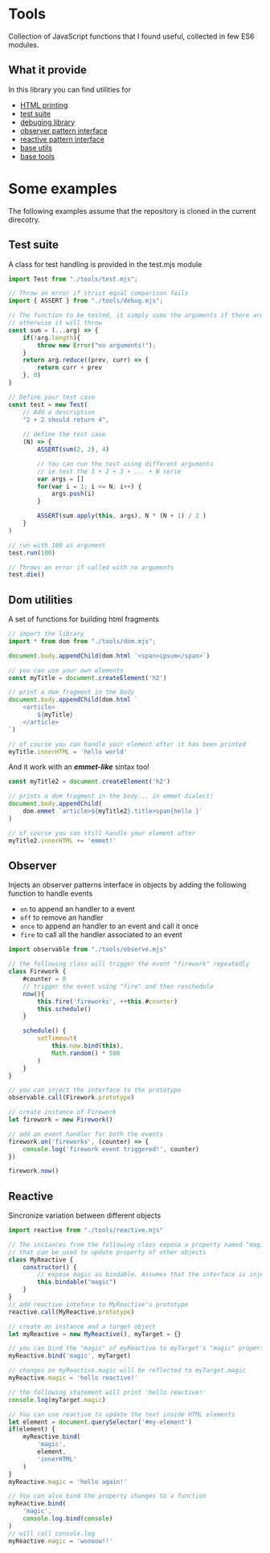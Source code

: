 # Tools

Collection of JavaScript functions that I found useful,
collected in few ES6 modules.

## What it provide

In this library you can find utilities for
* [HTML printing](docs/dom.md)
* [test suite](docs/test.md)
* [debuging library](docs/debug.md)
* [observer pattern interface](docs/observe.md)
* [reactive pattern interface](docs/reactive.md)
* [base utils](docs/utils.md)
* [base tools](docs/tools.md)

# Some examples

The following examples assume that the repository is cloned in the current
direcotry.

## Test suite

A class for test handling is provided in the test.mjs module

```javascript
import Test from "./tools/test.mjs";

// Throw an error if strict equal comparison fails
import { ASSERT } from "./tools/debug.mjs"; 

// The function to be tested, it simply sums the arguments if there are any,
// otherwise it will throw
const sum = (...arg) => {
	if(!arg.length){
		throw new Error("no arguments!");
	}
	return arg.reduce((prev, curr) => {
		return curr + prev
	}, 0)
}

// Define your test case
const test = new Test(
	// Add a description
	"2 + 2 should return 4",
	
	// define the test case
	(N) => {
		ASSERT(sum(2, 2), 4)

		// You can run the test using different arguments
		// ie test the 1 + 2 + 3 + ... + N serie
		var args = []
		for(var i = 1; i <= N; i++) {
			args.push(i)
		}

		ASSERT(sum.apply(this, args), N * (N + 1) / 2 )
	}
)

// run with 100 as argument
test.run(100)

// Throws an error if called with no arguments
test.die()
```

## Dom utilities

A set of functions for building html fragments

```javascript
// import the library
import * from dom from "./tools/dom.mjs";

document.body.appendChild(dom.html `<span>ipsum</span>`)

// you can use your own elements
const myTitle = document.createElement('h2')

// print a dom fragment in the body
document.body.appendChild(dom.html `
	<article>
		${myTitle}
	</article>
`)

// of course you can handle your element after it has been printed 
myTitle.innerHTML = 'hello world'
```
And it work with an ***emmet-like*** sintax too!

```javascript
const myTitle2 = document.createElement('h2')

// prints a dom fragment in the body... in emmet dialect!
document.body.appendChild(
	dom.emmet `article>${myTitle2}.title>span{hello }`
)

// of course you can still handle your element after
myTitle2.innerHTML += 'emmet!'
```

## Observer

Injects an observer patterns interface in objects by adding the following
function to handle events
- `on` to append an handler to a event
- `off` to remove an handler
- `once` to append an handler to an event and call it once
- `fire` to call all the handler associated to an event

```javascript
import observable from "./tools/observe.mjs"

// the following class will trigger the event "firework" repeatedly
class Firework {
	#counter = 0
	// trigger the event using "fire" and then reschedule
	now(){
		this.fire('fireworks', ++this.#counter)
		this.schedule()
	}

	schedule() {
		setTimeout(
			this.now.bind(this),
			Math.random() * 500
		)
	}
}

// you can inject the interface to the prototype
observable.call(Firework.prototype)

// create instance of Firework
let firework = new Firework()

// add an event handler for both the events
firework.on('fireworks', (counter) => {
	console.log('firework event triggered!', counter)
})

firework.now()
```

## Reactive

Sincronize variation between different objects

```javascript
import reactive from "./tools/reactive.mjs"

// The instances from the following class expose a property named "magic"
// that can be used to update property of other objects
class MyReactive {
	constructor() {
		// expose magic as bindable. Assumes that the interface is injected
		this.bindable("magic")
	}
}
// add reactive inteface to MyReactive's prototype
reactive.call(MyReactive.prototype)

// create an instance and a target object
let myReactive = new MyReactive(), myTarget = {}

// you can bind the "magic" of myReactive to myTarget's "magic" property
myReactive.bind('magic', myTarget)

// changes on myReactive.magic will be reflected to myTarget.magic
myReactive.magic = 'hello reactive!'

// the following statement will print 'hello reactive!'
console.log(myTarget.magic)

// You can use reactive to update the text inside HTML elements
let element = document.querySelector('#my-element')
if(element) {
	myReactive.bind(
		'magic',
		element,
		'innerHTML'
	)
}
myReactive.magic = 'hello again!'

// You can also bind the property changes to a function
myReactive.bind(
	'magic',
	console.log.bind(console)
)
// will call console.log
myReactive.magic = 'woooow!!'
```
